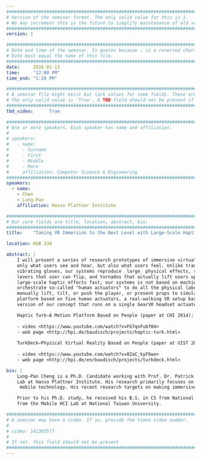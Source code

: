 ```yaml
---
################################################################################
# Version of the seminar format. The only valid value for this is 1. 
# We may increment this in the future to simplify maintenance of old seminars.
################################################################################
version: 1

################################################################################
# Date and time of the seminar. In quotes because : is a reserved character.
# Date must equal the name of this file.
################################################################################
date:     2016-01-13
time:     "12:00 PM"
time_end: "1:20 PM"

################################################################################
# A seminar file might exist but lack values for some fields. These are 'TBD'. 
# The only valid value is 'True'. A TBD field should not be present if 'False'.
################################################################################
tbd_video:      True

################################################################################
# One or more speakers. Each speaker has name and affiliation.
#
# speakers:
#   - name: 
#     - Surname
#     - First
#     - Middle
#     - More
#     affiliation: Computer Science & Engineering 
################################################################################
speakers:
  - name: 
    - Chen
    - Lung-Pan
    affiliation: Hasso Plattner Institute 

################################################################################
# Our core fields are title, location, abstract, bio.
################################################################################
title:    "Taking VR Immersion to the Next Level with Large-Scale Haptic Effects"

location: HUB 334

abstract: |
    I will present a series of research prototypes of immersive virtual reality systems that reproduce not 
    only what users see and hear, but also what users feel. Unlike traditional approaches to VR haptics, such as
    vibrating gloves, our systems reproduce _large_ physical effects, such as solid walls, splashing water, 
    levers that user can flip, and tornados that actually lift users up in the air. To explore all possible 
    large-scale haptic effects fast, our systems is not based on machines—it is based on people. Our systems 
    orchestrate so-called "human actuators" to do all the physical labor. Just-in-time, these human workers 
    manually lift, tilt, or push the player, or present props to simulate walls or levers. I will show a motion 
    platform based on five human actuators, a real-walking VR setup based on ten human actuators, and a "consumer scale"
    version of our concept that runs on a single GearVR headset actuated by a single human actuator.

    Haptic Turk—A Motion Platform Based on People (paper at CHI 2014):
    
    - video <https://www.youtube.com/watch?v=FG7qoFubf04>
    - web page <http://hpi.de/baudisch/projects/haptic-turk.html>
    
    TurkDeck—Physical Virtual Reality Based on People (paper at UIST 2015):
    
    - video <https://www.youtube.com/watch?v=8ZaC_kyF6wo>
    - web page <http://hpi.de/en/baudisch/projects/turkdeck.html>

bio: |
    Lung-Pan Cheng is a Ph.D. Candidate working with Prof. Dr. Patrick Baudisch in the Human Computer Interaction 
    Lab at Hasso Plattner Institute. His research primarily focuses on virtual reality, specifically in haptics and
     mobile technology. His recent research targets on making immersive haptic experience mass available.

    Prior to his Ph.D. study, he received his B.S. in CS from National Chiao Tung University and M.S. in CS 
    from the Mobile HCI Lab at National Taiwan University.

################################################################################
# A seminar may have a video. If so, provide the Vimeo video number.
#
# video: 142303577
#
# If not, this field should not be present 
################################################################################
---
```

